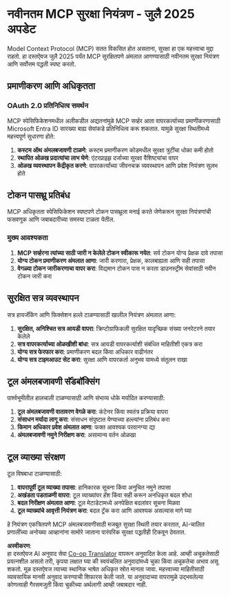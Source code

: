 <!--
CO_OP_TRANSLATOR_METADATA:
{
  "original_hash": "b59b477037dc1dd6b1740a0420f3be14",
  "translation_date": "2025-07-17T01:49:45+00:00",
  "source_file": "02-Security/mcp-security-controls-2025.md",
  "language_code": "mr"
}
-->
# नवीनतम MCP सुरक्षा नियंत्रण - जुलै 2025 अपडेट

Model Context Protocol (MCP) सतत विकसित होत असताना, सुरक्षा हा एक महत्त्वाचा मुद्दा राहतो. हा दस्तऐवज जुलै 2025 पर्यंत MCP सुरक्षितपणे अंमलात आणण्यासाठी नवीनतम सुरक्षा नियंत्रण आणि सर्वोत्तम पद्धती स्पष्ट करतो.

## प्रमाणीकरण आणि अधिकृतता

### OAuth 2.0 प्रतिनिधित्व समर्थन

MCP स्पेसिफिकेशनमधील अलीकडील अद्यतनांमुळे MCP सर्व्हर आता वापरकर्त्याच्या प्रमाणीकरणासाठी Microsoft Entra ID सारख्या बाह्य सेवांकडे प्रतिनिधित्व करू शकतात. यामुळे सुरक्षा स्थितीमध्ये महत्त्वपूर्ण सुधारणा होते:

1. **कस्टम ऑथ अंमलबजावणी टाळणे**: कस्टम प्रमाणीकरण कोडमधील सुरक्षा त्रुटींचा धोका कमी होतो  
2. **स्थापित ओळख प्रदात्यांचा लाभ घेणे**: एंटरप्राइझ दर्जाच्या सुरक्षा वैशिष्ट्यांचा वापर  
3. **ओळख व्यवस्थापन केंद्रीकृत करणे**: वापरकर्त्यांच्या जीवनचक्र व्यवस्थापन आणि प्रवेश नियंत्रण सुलभ होते  

## टोकन पासथ्रू प्रतिबंध

MCP अधिकृतता स्पेसिफिकेशन स्पष्टपणे टोकन पासथ्रूला मनाई करते जेणेकरून सुरक्षा नियंत्रणांची फसवणूक आणि जबाबदारीच्या समस्या टाळता येतील.

### मुख्य आवश्यकता

1. **MCP सर्व्हरना त्यांच्या साठी जारी न केलेले टोकन स्वीकारू नयेत**: सर्व टोकन योग्य प्रेक्षक दावे तपासा  
2. **योग्य टोकन प्रमाणीकरण अंमलात आणा**: जारी करणारा, प्रेक्षक, कालबाह्यता आणि सही तपासा  
3. **वेगळ्या टोकन जारीकरणाचा वापर करा**: विद्यमान टोकन पास न करता डाउनस्ट्रीम सेवांसाठी नवीन टोकन जारी करा  

## सुरक्षित सत्र व्यवस्थापन

सत्र हायजॅकिंग आणि फिक्सेशन हल्ले टाळण्यासाठी खालील नियंत्रण अंमलात आणा:

1. **सुरक्षित, अनिश्चित सत्र आयडी वापरा**: क्रिप्टोग्राफिकली सुरक्षित यादृच्छिक संख्या जनरेटरने तयार केलेले  
2. **सत्र वापरकर्त्याच्या ओळखीशी बांधा**: सत्र आयडी वापरकर्त्याशी संबंधित माहितीशी एकत्र करा  
3. **योग्य सत्र फेरफार करा**: प्रमाणीकरण बदल किंवा अधिकार वाढीनंतर  
4. **योग्य सत्र टाइमआउट सेट करा**: सुरक्षा आणि वापरकर्ता अनुभव यामध्ये संतुलन राखा  

## टूल अंमलबजावणी सॅंडबॉक्सिंग

पार्श्वभूमीतील हालचाली टाळण्यासाठी आणि संभाव्य धोके मर्यादित करण्यासाठी:

1. **टूल अंमलबजावणी वातावरण वेगळे करा**: कंटेनर किंवा स्वतंत्र प्रक्रिया वापरा  
2. **संसाधन मर्यादा लागू करा**: संसाधन संपुष्टात येण्याच्या हल्ल्यांना प्रतिबंध करा  
3. **किमान अधिकार प्रवेश अंमलात आणा**: फक्त आवश्यक परवानग्या द्या  
4. **अंमलबजावणी नमुने निरीक्षण करा**: असामान्य वर्तन ओळखा  

## टूल व्याख्या संरक्षण

टूल विषबाधा टाळण्यासाठी:

1. **वापरापूर्वी टूल व्याख्या तपासा**: हानिकारक सूचना किंवा अनुचित नमुने तपासा  
2. **अखंडता पडताळणी वापरा**: टूल व्याख्यांवर हॅश किंवा सही करून अनधिकृत बदल शोधा  
3. **बदल निरीक्षण अंमलात आणा**: टूल मेटाडेटामध्ये अनपेक्षित बदलांवर सूचना मिळवा  
4. **टूल व्याख्यांचे आवृत्ती नियंत्रण करा**: बदल ट्रॅक करा आणि आवश्यक असल्यास मागे घ्या  

हे नियंत्रण एकत्रितपणे MCP अंमलबजावणीसाठी मजबूत सुरक्षा स्थिती तयार करतात, AI-चालित प्रणालींच्या अनोख्या आव्हानांना सामोरे जाताना पारंपरिक सुरक्षा पद्धतीही टिकवून ठेवतात.

**अस्वीकरण**:  
हा दस्तऐवज AI अनुवाद सेवा [Co-op Translator](https://github.com/Azure/co-op-translator) वापरून अनुवादित केला आहे. आम्ही अचूकतेसाठी प्रयत्नशील असलो तरी, कृपया लक्षात घ्या की स्वयंचलित अनुवादांमध्ये चुका किंवा अचूकतेचा अभाव असू शकतो. मूळ दस्तऐवज त्याच्या स्थानिक भाषेत अधिकृत स्रोत मानला जावा. महत्त्वाच्या माहितीसाठी व्यावसायिक मानवी अनुवाद करण्याची शिफारस केली जाते. या अनुवादाच्या वापरामुळे उद्भवलेल्या कोणत्याही गैरसमजुती किंवा चुकीच्या अर्थलागी आम्ही जबाबदार नाही.